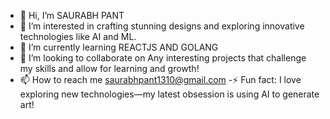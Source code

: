 - 👋 Hi, I’m SAURABH PANT
- 👀 I’m interested in crafting stunning designs and exploring innovative technologies like AI and ML.
- 🌱 I’m currently learning REACTJS AND GOLANG 
- 💞️ I’m looking to collaborate on  Any interesting projects that challenge my skills and allow for learning and growth!
- 📫 How to reach me saurabhpant1310@gmail.com
-⚡ Fun fact: I love exploring new technologies—my latest obsession is using AI to generate art!

<!---
SAUUUURABH/SAUUUURABH is a ✨ special ✨ repository because its `README.md` (this file) appears on your GitHub profile.
You can click the Preview link to take a look at your changes.
--->
